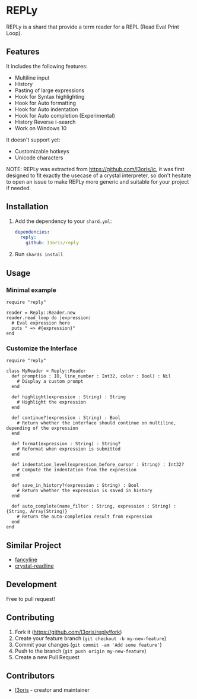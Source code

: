 # REPLy

REPLy is a shard that provide a term reader for a REPL (Read Eval Print Loop).

## Features

It includes the following features:
* Multiline input
* History
* Pasting of large expressions
* Hook for Syntax highlighting
* Hook for Auto formatting
* Hook for Auto indentation
* Hook for Auto completion (Experimental)
* History Reverse i-search
* Work on Windows 10

It doesn't support yet:
* Customizable hotkeys
* Unicode characters

NOTE: REPLy was extracted from https://github.com/I3oris/ic, it was first designed to fit exactly the usecase of a crystal interpreter, so don't hesitate to open an issue to make REPLy more generic and suitable for your project if needed.

## Installation

1. Add the dependency to your `shard.yml`:

   ```yaml
   dependencies:
     reply:
       github: I3oris/reply
   ```

2. Run `shards install`

## Usage

### Minimal example

```crystal
require "reply"

reader = Reply::Reader.new
reader.read_loop do |expression|
  # Eval expression here
  puts " => #{expression}"
end
```

### Customize the Interface

```crystal
require "reply"

class MyReader < Reply::Reader
  def prompt(io : IO, line_number : Int32, color : Bool) : Nil
    # Display a custom prompt
  end

  def highlight(expression : String) : String
    # Highlight the expression
  end

  def continue?(expression : String) : Bool
    # Return whether the interface should continue on multiline, depending of the expression
  end

  def format(expression : String) : String?
    # Reformat when expression is submitted
  end

  def indentation_level(expression_before_cursor : String) : Int32?
    # Compute the indentation from the expression
  end

  def save_in_history?(expression : String) : Bool
    # Return whether the expression is saved in history
  end

  def auto_complete(name_filter : String, expression : String) : {String, Array(String)}
    # Return the auto-completion result from expression
  end
end
```

## Similar Project
* [fancyline](https://github.com/Papierkorb/fancyline)
* [crystal-readline](https://github.com/crystal-lang/crystal-readline)

## Development

Free to pull request!

## Contributing

1. Fork it (<https://github.com/I3oris/reply/fork>)
2. Create your feature branch (`git checkout -b my-new-feature`)
3. Commit your changes (`git commit -am 'Add some feature'`)
4. Push to the branch (`git push origin my-new-feature`)
5. Create a new Pull Request

## Contributors

- [I3oris](https://github.com/I3oris) - creator and maintainer
